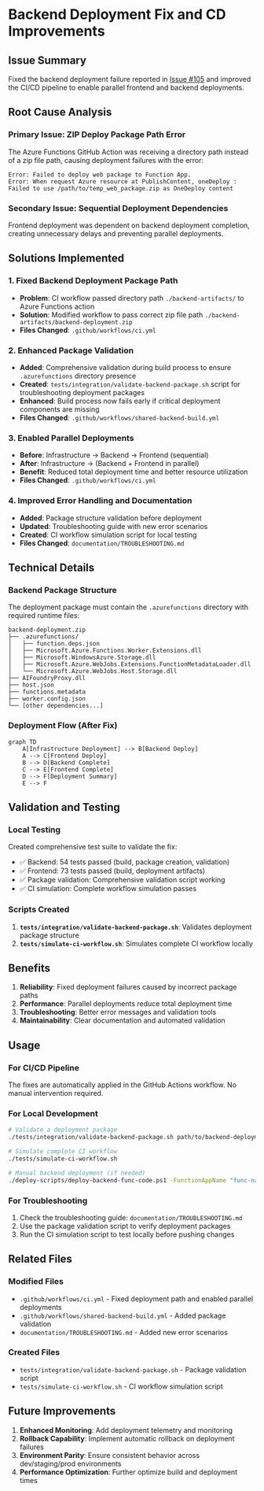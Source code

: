 # Backend Deployment Fix and CD Improvements

## Issue Summary

Fixed the backend deployment failure reported in [Issue #105](https://github.com/JFolberth/ai-in-a-box/issues/105) and improved the CI/CD pipeline to enable parallel frontend and backend deployments.

## Root Cause Analysis

### Primary Issue: ZIP Deploy Package Path Error
The Azure Functions GitHub Action was receiving a directory path instead of a zip file path, causing deployment failures with the error:
```
Error: Failed to deploy web package to Function App.
Error: When request Azure resource at PublishContent, oneDeploy : Failed to use /path/to/temp_web_package.zip as OneDeploy content
```

### Secondary Issue: Sequential Deployment Dependencies
Frontend deployment was dependent on backend deployment completion, creating unnecessary delays and preventing parallel deployments.

## Solutions Implemented

### 1. Fixed Backend Deployment Package Path
- **Problem**: CI workflow passed directory path `./backend-artifacts/` to Azure Functions action
- **Solution**: Modified workflow to pass correct zip file path `./backend-artifacts/backend-deployment.zip`
- **Files Changed**: `.github/workflows/ci.yml`

### 2. Enhanced Package Validation
- **Added**: Comprehensive validation during build process to ensure `.azurefunctions` directory presence
- **Created**: `tests/integration/validate-backend-package.sh` script for troubleshooting deployment packages
- **Enhanced**: Build process now fails early if critical deployment components are missing
- **Files Changed**: `.github/workflows/shared-backend-build.yml`

### 3. Enabled Parallel Deployments
- **Before**: Infrastructure → Backend → Frontend (sequential)
- **After**: Infrastructure → (Backend + Frontend in parallel)
- **Benefit**: Reduced total deployment time and better resource utilization
- **Files Changed**: `.github/workflows/ci.yml`

### 4. Improved Error Handling and Documentation
- **Added**: Package structure validation before deployment
- **Updated**: Troubleshooting guide with new error scenarios
- **Created**: CI workflow simulation script for local testing
- **Files Changed**: `documentation/TROUBLESHOOTING.md`

## Technical Details

### Backend Package Structure
The deployment package must contain the `.azurefunctions` directory with required runtime files:
```
backend-deployment.zip
├── .azurefunctions/
│   ├── function.deps.json
│   ├── Microsoft.Azure.Functions.Worker.Extensions.dll
│   ├── Microsoft.WindowsAzure.Storage.dll
│   ├── Microsoft.Azure.WebJobs.Extensions.FunctionMetadataLoader.dll
│   └── Microsoft.Azure.WebJobs.Host.Storage.dll
├── AIFoundryProxy.dll
├── host.json
├── functions.metadata
├── worker.config.json
└── [other dependencies...]
```

### Deployment Flow (After Fix)
```mermaid
graph TD
    A[Infrastructure Deployment] --> B[Backend Deploy]
    A --> C[Frontend Deploy]
    B --> D[Backend Complete]
    C --> E[Frontend Complete]
    D --> F[Deployment Summary]
    E --> F
```

## Validation and Testing

### Local Testing
Created comprehensive test suite to validate the fix:
- ✅ Backend: 54 tests passed (build, package creation, validation)
- ✅ Frontend: 73 tests passed (build, deployment artifacts)
- ✅ Package validation: Comprehensive validation script working
- ✅ CI simulation: Complete workflow simulation passes

### Scripts Created
1. **`tests/integration/validate-backend-package.sh`**: Validates deployment package structure
2. **`tests/simulate-ci-workflow.sh`**: Simulates complete CI workflow locally

## Benefits

1. **Reliability**: Fixed deployment failures caused by incorrect package paths
2. **Performance**: Parallel deployments reduce total deployment time
3. **Troubleshooting**: Better error messages and validation tools
4. **Maintainability**: Clear documentation and automated validation

## Usage

### For CI/CD Pipeline
The fixes are automatically applied in the GitHub Actions workflow. No manual intervention required.

### For Local Development
```bash
# Validate a deployment package
./tests/integration/validate-backend-package.sh path/to/backend-deployment.zip

# Simulate complete CI workflow
./tests/simulate-ci-workflow.sh

# Manual backend deployment (if needed)
./deploy-scripts/deploy-backend-func-code.ps1 -FunctionAppName "func-name" -ResourceGroupName "rg-name"
```

### For Troubleshooting
1. Check the troubleshooting guide: `documentation/TROUBLESHOOTING.md`
2. Use the package validation script to verify deployment packages
3. Run the CI simulation script to test locally before pushing changes

## Related Files

### Modified Files
- `.github/workflows/ci.yml` - Fixed deployment path and enabled parallel deployments
- `.github/workflows/shared-backend-build.yml` - Added package validation
- `documentation/TROUBLESHOOTING.md` - Added new error scenarios

### Created Files
- `tests/integration/validate-backend-package.sh` - Package validation script
- `tests/simulate-ci-workflow.sh` - CI workflow simulation script

## Future Improvements

1. **Enhanced Monitoring**: Add deployment telemetry and monitoring
2. **Rollback Capability**: Implement automatic rollback on deployment failures
3. **Environment Parity**: Ensure consistent behavior across dev/staging/prod environments
4. **Performance Optimization**: Further optimize build and deployment times